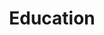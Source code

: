 ---
layout: default
title: Education
nav_order: 1
has_children: true
parent: Organisations
permalink: /docs/organisations/education
---